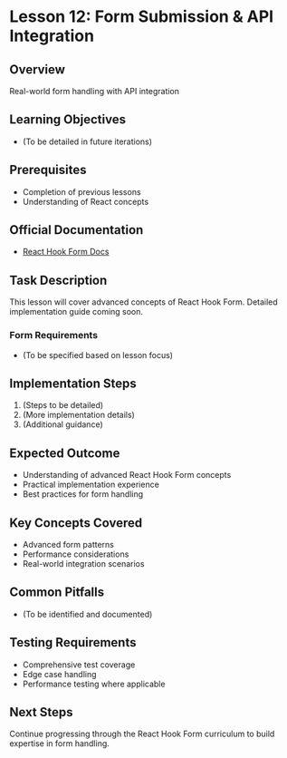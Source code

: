 # Lesson 12: Form Submission & API Integration

## Overview

Real-world form handling with API integration

## Learning Objectives

- (To be detailed in future iterations)

## Prerequisites

- Completion of previous lessons
- Understanding of React concepts

## Official Documentation

- [React Hook Form Docs](https://react-hook-form.com/docs/useform/handlesubmit)

## Task Description

This lesson will cover advanced concepts of React Hook Form. Detailed implementation guide coming soon.

### Form Requirements

- (To be specified based on lesson focus)

## Implementation Steps

1. (Steps to be detailed)
2. (More implementation details)
3. (Additional guidance)

## Expected Outcome

- Understanding of advanced React Hook Form concepts
- Practical implementation experience
- Best practices for form handling

## Key Concepts Covered

- Advanced form patterns
- Performance considerations
- Real-world integration scenarios

## Common Pitfalls

- (To be identified and documented)

## Testing Requirements

- Comprehensive test coverage
- Edge case handling
- Performance testing where applicable

## Next Steps

Continue progressing through the React Hook Form curriculum to build expertise in form handling.
